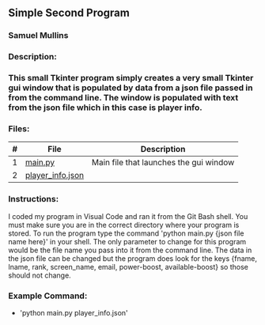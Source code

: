 ## Simple Second Program
### Samuel Mullins
### Description:
### This small Tkinter program simply creates a very small Tkinter gui window that is populated by data from a json file passed in from the command line. The window is populated with text from the json file which in this case is player info. 
### Files:
|   #   | File            | Description                                        |
| :---: | --------------- | -------------------------------------------------- |
|   1   | [main.py](https://github.com/ssmullins/4443-2D-PyGame-Mullins/blob/master/Assignments/A03/main.py)        | Main file that launches the gui window             |
|   2   | [player_info.json](https://github.com/ssmullins/4443-2D-PyGame-Mullins/blob/master/Assignments/A04/player_info.json)
### Instructions:
I coded my program in Visual Code and ran it from the Git Bash shell.
You must make sure you are in the correct directory where your program is stored.
To run the program type the command 'python main.py {json file name here}' in your shell.
The only parameter to change for this program would be the file name you pass into it from the command line.
The data in the json file can be changed but the program does look for the keys {fname, lname, rank, screen_name, email, power-boost, available-boost} so those should not change.
### Example Command:
- 'python main.py player_info.json'

